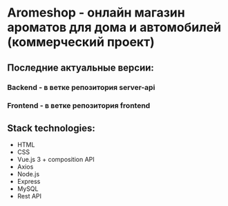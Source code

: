 # Aromeshop - онлайн магазин ароматов для дома и автомобилей (коммерческий проект)

## Последние актуальные версии:
### Backend - в ветке репозитория server-api
### Frontend - в ветке репозитория frontend


## Stack technologies: 
* HTML
* CSS
* Vue.js 3 + composition API
* Axios
* Node.js
* Express
* MySQL
* Rest API
